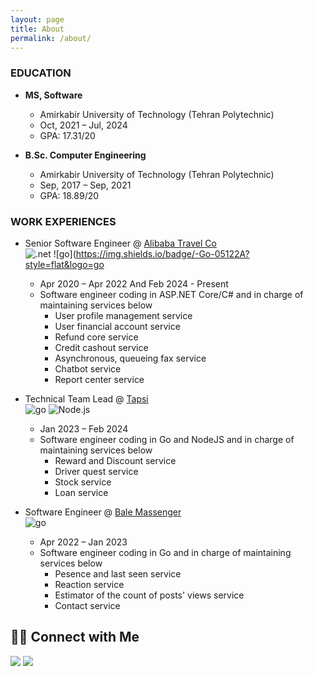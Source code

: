 ```yaml
---
layout: page
title: About
permalink: /about/
---
```


### EDUCATION

- <b>MS, Software</b>
  - Amirkabir University of Technology (Tehran Polytechnic)
  - Oct, 2021 – Jul, 2024
  - GPA: 17.31/20

- <b>B.Sc. Computer Engineering</b>
  - Amirkabir University of Technology (Tehran Polytechnic)
  - Sep, 2017 – Sep, 2021
  - GPA: 18.89/20

### WORK EXPERIENCES

- Senior Software Engineer @ [Alibaba Travel Co](http://alibaba.ir/)  
![.net](https://img.shields.io/badge/-ASP%20.NET%20Core-05122A?style=flat&logo=dotnet) ![go](https://img.shields.io/badge/-Go-05122A?style=flat&logo=go
  - Apr 2020 – Apr 2022 And Feb 2024 - Present
  - Software engineer coding in ASP.NET Core/C# and in charge of maintaining services below 
      - User profile management service
      - User financial account service
      - Refund core service
      - Credit cashout service
      - Asynchronous, queueing fax service
      - Chatbot service
      - Report center service

- Technical Team Lead @ [Tapsi](https://tapsi.ir/en)  
![go](https://img.shields.io/badge/-Go-05122A?style=flat&logo=go) ![Node.js](https://img.shields.io/badge/-Node.js-05122A?style=flat&logo=node.js)  
  - Jan 2023 – Feb 2024
  - Software engineer coding in Go and NodeJS and in charge of maintaining services below
      - Reward and Discount service
      - Driver quest service
      - Stock service
      - Loan service
      

- Software Engineer @ [Bale Massenger](https://bale.ai/)  
![go](https://img.shields.io/badge/-Go-05122A?style=flat&logo=go) 
  - Apr 2022 – Jan 2023
  - Software engineer coding in Go and in charge of maintaining services below
      - Pesence and last seen service
      - Reaction service
      - Estimator of the count of posts' views service
      - Contact service


## 🤝🏻 Connect with Me
<p align="left">
  <a href="https://www.linkedin.com/in/keshavarz13/"><img src="https://img.shields.io/badge/-MohammadAli%20Keshavarz-0077B5?style=flat&logo=Linkedin&logoColor=white"/></a>
  <a href="mailto:keshavarz.ma13@gmail.com"><img src="https://img.shields.io/badge/-keshavarz.ma13@gmail.com-D14836?style=flat&logo=Gmail&logoColor=white"/></a>
</p>
